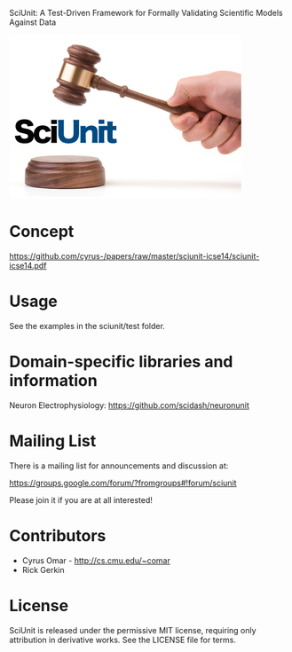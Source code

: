 SciUnit: A Test-Driven Framework for Formally Validating Scientific Models Against Data

![SciUnit Logo](https://raw.githubusercontent.com/scidash/assets/master/logos/sciunit.png)

# Concept

https://github.com/cyrus-/papers/raw/master/sciunit-icse14/sciunit-icse14.pdf

# Usage
See the examples in the sciunit/test folder.

# Domain-specific libraries and information

Neuron Electrophysiology: https://github.com/scidash/neuronunit

# Mailing List
There is a mailing list for announcements and discussion at:

  https://groups.google.com/forum/?fromgroups#!forum/sciunit

Please join it if you are at all interested!

# Contributors
 * Cyrus Omar - http://cs.cmu.edu/~comar
 * Rick Gerkin

# License
SciUnit is released under the permissive MIT license, requiring only attribution in derivative works. See the LICENSE file for terms.
